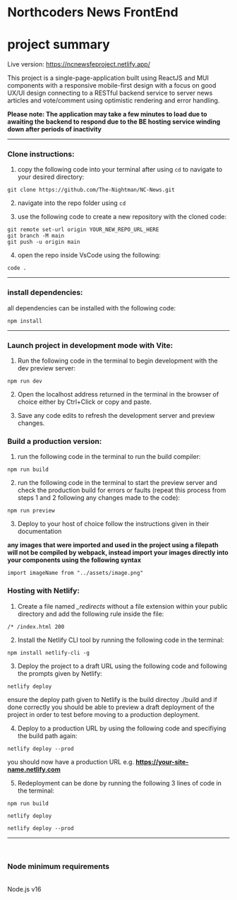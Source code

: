 # Northcoders News FrontEnd

# project summary

Live version: https://ncnewsfeproject.netlify.app/

This project is a single-page-application built using ReactJS and MUI components with a responsive mobile-first design with a focus on good UX/UI design connecting to a RESTful backend service to server news articles and vote/comment using optimistic rendering and error handling. 

**Please note: The application may take a few minutes to load due to awaiting the backend to respond due to the BE hosting service winding down after periods of inactivity**


---
### Clone instructions:

1. copy the following code into your terminal after using `cd` to navigate to your desired directory:

```
git clone https://github.com/The-Nightman/NC-News.git
```

2. navigate into the repo folder using `cd`

3. use the following code to create a new repository with the cloned code:
```
git remote set-url origin YOUR_NEW_REPO_URL_HERE
git branch -M main
git push -u origin main
```

4. open the repo inside VsCode using the following: 
```
code .
```
---
### install dependencies:

all dependencies can be installed with the following code:
```
npm install
```
---
### Launch project in development mode with Vite:

1. Run the following code in the terminal to begin development with the dev preview server:
```
npm run dev
```
2. Open the localhost address returned in the terminal in the browser of choice either by Ctrl+Click or copy and paste.

3. Save any code edits to refresh the development server and preview changes.

### Build a production version:

1. run the following code in the terminal to run the build compiler: 
```
npm run build
```
2. run the following code in the terminal to start the preview server and check the production build for errors or faults (repeat this process from steps 1 and 2 following any changes made to the code):
```
npm run preview
```

3. Deploy to your host of choice follow the instructions given in their documentation

**any images that were imported and used in the project using a filepath will not be compiled by webpack, instead import your images directly into your components using the following syntax**

```
import imageName from "../assets/image.png"
```

### Hosting with Netlify:

1. Create a file named *_redirects* without a file extension within your public directory and add the following rule inside the file:  
```
/* /index.html 200
```

2. Install the Netlify CLI tool by running the following code in the terminal:
```
npm install netlify-cli -g
```

3. Deploy the project to a draft URL using the following code and following the prompts given by Netlify:
```
netlify deploy
```
ensure the deploy path given to Netlify is the build directoy ./build and if done correctly you should be able to preview a draft deployment of the project in order to test before moving to a production deployment.

4. Deploy to a production URL by using the following code and specifiying the build path again:
```
netlify deploy --prod
```
you should now have a production URL e.g. **https://your-site-name.netlify.com**

5. Redeployment can be done by running the following 3 lines of code in the terminal:

```
npm run build
```
```
netlify deploy
```
```
netlify deploy --prod
```

---
<br />

### Node minimum requirements
<br />
Node.js v16
